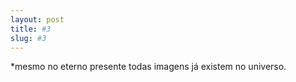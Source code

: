 ```yaml
---
layout: post
title: #3
slug: #3
---
```


<p class="description" style="text-align: justify;">
*mesmo no eterno presente todas imagens já existem no universo.
